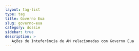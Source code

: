 ```yaml
---
layout: tag-list
type: tag
title: Governo Eua
slug: governo-eua
category: dossie
sidebar: true
description: >
   Ações de Inteferência de AM relacionadas com Governo Eua
---
```

